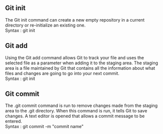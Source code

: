 ## Git init  
The Git init command can create a new empty repository in a current directory or re-initialize an existing one.<br>
Syntax : git init

## Git add
Using the Git add command allows Git to track your file and uses the selected file as a parameter when adding it to the staging area. The staging area is a file maintained by Git that contains all the information about what files and changes are going to go into your next commit.<br>
Syntax : git init

## Git commit
The .git commit command is run to remove changes made from the staging area to the .git directory. When this command is run, it tells Git to save changes. A text editor is opened that allows a commit message to be entered.<br>
Syntax : git commit -m "commit name"